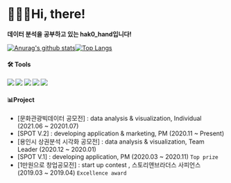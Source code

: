 # 🙋🏻‍♀️Hi, there!

**데이터 분석을 공부하고 있는 hak0_hand입니다!**

[![Anurag's github stats](https://github-readme-stats.vercel.app/api?username=handhak0&theme=dracula)](https://github.com/anuraghazra/github-readme-stats)[![Top Langs](https://github-readme-stats.vercel.app/api/top-langs/?username=handhak0&layout=compact&theme=dracula)](https://github.com/anuraghazra/github-readme-stats)

#### 🛠 Tools 

#### <img src="https://img.shields.io/badge/Python-3766AB?style=flat-square&logo=Python&logoColor=white"/>  <img src="https://img.shields.io/badge/Notion-black?style=flat-square&logo=Notion&logoColor=white"/>  <img src="https://img.shields.io/badge/Slack-4A154B?style=flat-square&logo=Slack&logoColor=white"/>  <img src="https://img.shields.io/badge/R-276DC3?style=flat-square&logo=R&logoColor=white"/>  <img src="https://img.shields.io/badge/MySQL-4479A1?style=flat-square&logo=MySQL&logoColor=white"/>

#### 📊Project 

- [문화관광빅데이터 공모전] : data analysis & visualization, Individual (2021.06 ~ 20201.07)
- [SPOT V.2] : developing application & marketing, PM (2020.11 ~ Present)
- [용인시 상권분석 시각화 공모전] : data analysis & visualization, Team Leader (2020.12 ~ 2020.01)
- [SPOT V.1] : developing application, PM (2020.03 ~ 2020.11)  `Top prize`
- [1만원으로 창업공모전] : start up contest , 스토리앤브라더스 사피언스 (2019.03 ~ 2019.04) `Excellence award`





